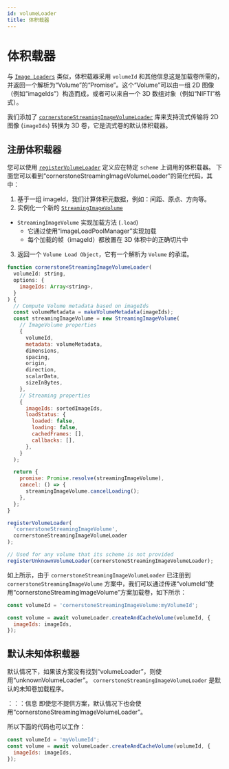 ```yaml
---
id: volumeLoader
title: 体积载器
---
```


# 体积载器

与 [`Image Loaders`](./imageLoader.md) 类似，体积载器采用 `volumeId` 和其他信息这是加载卷所需的，并返回一个解析为“Volume”的“Promise”。这个“Volume”可以由一组 2D 图像（例如“imageIds”）构造而成，或者可以来自一个 3D 数组对象（例如“NIFTI”格式）。

我们添加了 [`cornerstoneStreamingImageVolumeLoader`](/docs/concepts/streaming-image-volume/streaming) 库来支持流式传输将 2D 图像 (`imageIds`) 转换为 3D 卷，它是流式卷的默认体积载器。

## 注册体积载器

您可以使用 [`registerVolumeLoader`](/api/core/namespace/volumeLoader#registerVolumeLoader) 定义应在特定 `scheme` 上调用的体积载器。
下面您可以看到“cornerstoneStreamingImageVolumeLoader”的简化代码，其中：

1. 基于一组 imageId，我们计算体积元数据，例如：间距、原点、方向等。
2. 实例化一个新的 [`StreamingImageVolume`](/api/streaming-image-volume-loader/class/StreamingImageVolume)

- `StreamingImageVolume` 实现加载方法 (`.load`)
  - 它通过使用“imageLoadPoolManager”实现加载
  - 每个加载的帧（imageId）都放置在 3D 体积中的正确切片中

3. 返回一个 `Volume Load Object`，它有一个解析为 `Volume` 的承诺。

```js
function cornerstoneStreamingImageVolumeLoader(
  volumeId: string,
  options: {
    imageIds: Array<string>,
  }
) {
  // Compute Volume metadata based on imageIds
  const volumeMetadata = makeVolumeMetadata(imageIds);
  const streamingImageVolume = new StreamingImageVolume(
    // ImageVolume properties
    {
      volumeId,
      metadata: volumeMetadata,
      dimensions,
      spacing,
      origin,
      direction,
      scalarData,
      sizeInBytes,
    },
    // Streaming properties
    {
      imageIds: sortedImageIds,
      loadStatus: {
        loaded: false,
        loading: false,
        cachedFrames: [],
        callbacks: [],
      },
    }
  );

  return {
    promise: Promise.resolve(streamingImageVolume),
    cancel: () => {
      streamingImageVolume.cancelLoading();
    },
  };
}

registerVolumeLoader(
  'cornerstoneStreamingImageVolume',
  cornerstoneStreamingImageVolumeLoader
);

// Used for any volume that its scheme is not provided
registerUnknownVolumeLoader(cornerstoneStreamingImageVolumeLoader);
```

如上所示，由于 `cornerstoneStreamingImageVolumeLoader` 已注册到 `cornerstoneStreamingImageVolume` 方案中，我们可以通过传递“volumeId”使用“cornerstoneStreamingImageVolume”方案加载卷，如下所示：

```js
const volumeId = 'cornerstoneStreamingImageVolume:myVolumeId';

const volume = await volumeLoader.createAndCacheVolume(volumeId, {
  imageIds: imageIds,
});
```

## 默认未知体积载器

默认情况下，如果该方案没有找到“volumeLoader”，则使用“unknownVolumeLoader”。 `cornerstoneStreamingImageVolumeLoader`
是默认的未知卷加载程序。

：：：信息
即使您不提供方案，默认情况下也会使用“cornerstoneStreamingImageVolumeLoader”。

所以下面的代码也可以工作：

```js
const volumeId = 'myVolumeId';
const volume = await volumeLoader.createAndCacheVolume(volumeId, {
  imageIds: imageIds,
});
```

